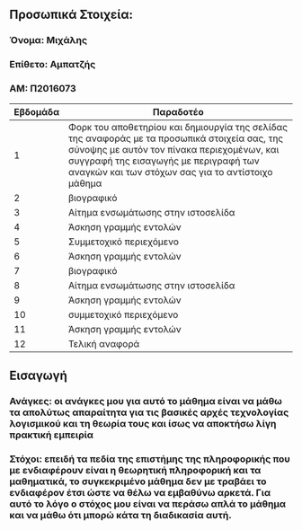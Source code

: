 ## Προσωπικά Στοιχεία:

### Όνομα: Μιχάλης
### Επίθετο: Αμπατζής
### ΑΜ: Π2016073

| Εβδομάδα | Παραδοτέο |
| --- | --- |
| 1 | Φορκ του αποθετηρίου και δημιουργία της σελίδας της αναφοράς με τα προσωπικά στοιχεία σας, της σύνοψης με αυτόν τον πίνακα περιεχομένων, και συγγραφή της εισαγωγής με περιγραφή των αναγκών και των στόχων σας για το αντίστοιχο μάθημα |
| 2 | βιογραφικό |
| 3 | Αίτημα ενσωμάτωσης στην ιστοσελίδα |
| 4 | Άσκηση γραμμής εντολών |
| 5 | Συμμετοχικό περιεχόμενο |
| 6 | Άσκηση γραμμής εντολών |
| 7 | βιογραφικό |
| 8 | Αίτημα ενσωμάτωσης στην ιστοσελίδα |
| 9 | Άσκηση γραμμής εντολών |
| 10 | συμμετοχικό περιεχόμενο |
| 11 | Άσκηση γραμμής εντολών |
| 12 | Τελική αναφορά |

## Εισαγωγή
### Ανάγκες: οι ανάγκες μου για αυτό το μάθημα είναι να μάθω τα απολύτως απαραίτητα για τις βασικές αρχές τεχνολογίας λογισμικού και τη θεωρία τους και ίσως να αποκτήσω λίγη πρακτική εμπειρία
### Στόχοι: επειδή τα πεδία της επιστήμης της πληροφορικής που με ενδιαφέρουν είναι η θεωρητική πληροφορική και τα μαθηματικά, το συγκεκριμένο μάθημα δεν με τραβάει το ενδιαφέρον έτσι ώστε να θέλω να εμβαθύνω αρκετά. Για αυτό το λόγο ο στόχος μου είναι να περάσω απλά το μάθημα και να μάθω ότι μπορώ κάτα τη διαδικασία αυτή.
